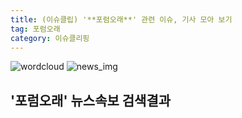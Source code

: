 ```yaml
---
title: (이슈클립) '**포럼오래**' 관련 이슈, 기사 모아 보기
tag: 포럼오래
category: 이슈클리핑
---
```

![wordcloud](https://s3.ap-northeast-2.amazonaws.com/lyrics101-wordcloud/2018-08-27-1535327011.png)
![news_img](https://user-images.githubusercontent.com/42597476/44507050-1206f400-a6e4-11e8-8d98-7ffbfebb353f.png)
## **'**포럼오래**'** 뉴스속보 검색결과

